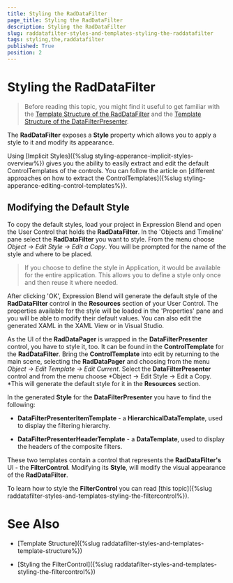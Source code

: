 ```yaml
---
title: Styling the RadDataFilter
page_title: Styling the RadDataFilter
description: Styling the RadDataFilter
slug: raddatafilter-styles-and-templates-styling-the-raddatafilter
tags: styling,the,raddatafilter
published: True
position: 2
---
```


# Styling the RadDataFilter


>Before reading this topic, you might find it useful to get familiar with the  [Template Structure of the RadDataFilter](40A684F2-83E5-4F3F-83E0-72359B8E802D#RadDataFilter) and the [Template Structure of the DataFilterPresenter](40A684F2-83E5-4F3F-83E0-72359B8E802D#DataFilterPresenter).
        

The __RadDataFilter__ exposes a __Style__ property which allows you to apply a style to it and modify its appearance.
      

Using [Implicit Styles]({%slug styling-apperance-implicit-styles-overview%}) gives you the ability to easily extract and edit the default ControlTemplates of the controls. You can follow the article on [different approaches on how to extract the ControlTemplates]({%slug styling-apperance-editing-control-templates%}).
      

## Modifying the Default Style

To copy the default styles, load your project in Expression Blend and open the User Control that holds the __RadDataFilter__. In the 'Objects and Timeline' pane select the __RadDataFilter__ you want to style. From the menu choose *Object -> Edit Style -> Edit a Copy*. You will be prompted for the name of the style and where to be placed.
        

>If you choose to define the style in Application, it would be available for the entire application. This allows you to define a style only once and then reuse it where needed.

After clicking 'OK', Expression Blend will generate the default style of the __RadDataFilter__ control in the __Resources__ section of your User Control. The properties available for the style will be loaded in the 'Properties' pane and you will be able to modify their default values. You can also edit the generated XAML in the XAML View or in Visual Studio.
        

As the UI of the __RadDataPager__ is wrapped in the __DataFilterPresenter__ control, you have to style it, too. It can be found in the __ControlTemplate__ for the __RadDataFilter__. Bring the __ControlTemplate__ into edit by returning to the main scene, selecting the __RadDataPager__ and choosing from the menu *Object -> Edit Template -> Edit Current*. Select the __DataFilterPresenter__ control and from the menu choose *Object -> Edit Style -> Edit a Copy. *This will generate the default style for it in the __Resources__ section.
        

In the generated __Style__ for the __DataFilterPresenter__ you have to find the following:
        

* __DataFilterPresenterItemTemplate__ - a __HierarchicalDataTemplate__, used to display the filtering hierarchy.
            

* __DataFilterPresenterHeaderTemplate__ - a __DataTemplate__, used to display the headers of the composite filters.
          

These two templates contain a control that represents the __RadDataFilter's__ UI - the __FilterControl__. Modifying its __Style__, will modify the visual appearance of the __RadDataFilter__.
        

To learn how to style the __FilterControl__ you can read [this topic]({%slug raddatafilter-styles-and-templates-styling-the-filtercontrol%}).
        

# See Also

 * [Template Structure]({%slug raddatafilter-styles-and-templates-template-structure%})

 * [Styling the FilterControl]({%slug raddatafilter-styles-and-templates-styling-the-filtercontrol%})
